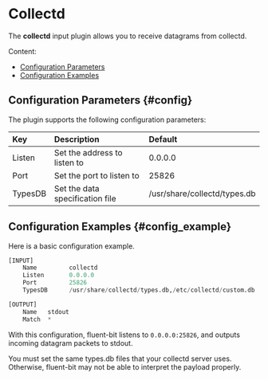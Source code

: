 # Collectd

The **collectd** input plugin allows you to receive datagrams from collectd.

Content:

* [Configuration Parameters](collectd.md#config)
* [Configuration Examples](collectd.md#config_example)

## Configuration Parameters {#config}

The plugin supports the following configuration parameters:

| Key      | Description                     | Default                      |
| :------- | :------------------------------ | :--------------------------- |
| Listen   | Set the address to listen to    | 0.0.0.0                      |
| Port     | Set the port to listen to       | 25826                        |
| TypesDB  | Set the data specification file | /usr/share/collectd/types.db |

## Configuration Examples {#config_example}

Here is a basic configuration example.

```python
[INPUT]
    Name         collectd
    Listen       0.0.0.0
    Port         25826
    TypesDB      /usr/share/collectd/types.db,/etc/collectd/custom.db

[OUTPUT]
    Name   stdout
    Match  *
```

With this configuration, fluent-bit listens to `0.0.0.0:25826`, and
outputs incoming datagram packets to stdout.

You must set the same types.db files that your collectd server uses.
Otherwise, fluent-bit may not be able to interpret the payload properly.
